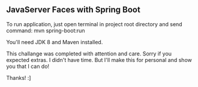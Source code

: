 ## JavaServer Faces with Spring Boot

To run application, just open terminal in project root directory and send command: 
mvn spring-boot:run

You'll need JDK 8 and Maven installed.

This challange was completed with attention and care. 
Sorry if you expected extras. I didn't have time. But I'll make this for personal and show you that I can do!

Thanks! :]
